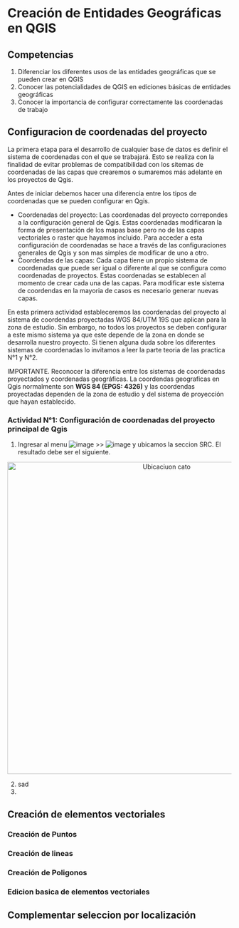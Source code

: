 # Creación de Entidades Geográficas en QGIS

## Competencias

1. Diferenciar los diferentes usos de las entidades geográficas que se pueden crear en QGIS
2. Conocer las potencialidades de QGIS en ediciones básicas de entidades geográficas
3. Conocer la importancia de configurar correctamente las coordenadas de trabajo 

## Configuracion de coordenadas del proyecto

La primera etapa para el desarrollo de cualquier base de datos es definir el sistema de coordenadas con el que se trabajará. Esto se realiza con la finalidad de evitar problemas de compatibilidad con los sitemas de coordenadas de las capas que crearemos o sumaremos más adelante en los proyectos de Qgis. 

Antes de iniciar debemos hacer una diferencia entre los tipos de coordenadas que se pueden configurar en Qgis.

* Coordenadas del proyecto: Las coordenadas del proyecto correpondes a la configuración general de Qgis. Estas coordenadas modificaran la forma de presentación de los mapas base pero no de las capas vectoriales o raster que hayamos incluido. Para acceder a esta configuración de coordenadas se hace a través de las configuraciones generales de Qgis y son mas simples de modificar de uno a otro. 
* Coordendas de las capas: Cada capa tiene un propio sistema de coordenadas que puede ser igual o diferente al que se configura como coordenadas de proyectos. Estas coordenadas se establecen al momento de crear cada una de las capas. Para modificar este sistema de coordendas en la mayoria de casos es necesario generar nuevas capas.

En esta primera actividad estableceremos las coordenadas del proyecto al sistema de coordendas proyectadas WGS 84/UTM 19S que aplican para la zona de estudio. Sin embargo, no todos los proyectos se deben configurar a este mismo sistema ya que este depende de la zona en donde se desarrolla nuestro proyecto. Si tienen alguna duda sobre los diferentes sistemas de coordenadas lo invitamos a leer la parte teoria de las practica N°1 y N°2. 

IMPORTANTE. Reconocer la diferencia entre los sistemas de coordenadas proyectados y coordenadas geográficas. La coordendas geograficas en Qgis normalmente son **WGS 84 (EPGS: 4326)** y las coordendas proyectadas dependen de la zona de estudio y del sistema de proyección que hayan establecido. 

### Actividad N°1: Configuración de coordenadas del proyecto principal de Qgis

1. Ingresar al menu ![image](https://github.com/user-attachments/assets/6eca5937-7bd8-4b91-9a9b-983b09e47663) >> ![image](https://github.com/user-attachments/assets/0a913eaa-ddb3-44a5-9151-9b0cd84786a3)
 y ubicamos la seccion SRC. El resultado debe ser el siguiente.

<p align="center">
  <img src="https://github.com/user-attachments/assets/2f6e90a8-33d0-4b21-915d-4ad3a44c8aa0" alt="Ubicaciuon cato" width=700>
</p>

2. sad
3. 

## Creación de elementos vectoriales

### Creación de Puntos
### Creación de lineas 
### Creación de Poligonos

### Edicion basica de elementos vectoriales

## Complementar seleccion por localización 


